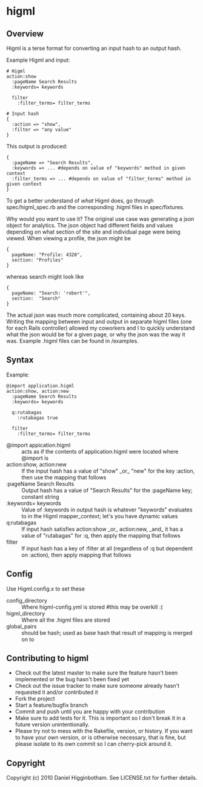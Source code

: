 higml
=====

Overview
--------

Higml is a terse format for converting an input hash to an output hash.

Example Higml and input:

    # Higml
    action:show
      :pageName Search Results
      :keywords= keywords

      filter
        :filter_terms= filter_terms
    
    # Input hash
    {
      :action => "show",
      :filter => "any value"
    }
    
This output is produced:

    {
      :pageName => "Search Results",
      :keywords => ... #depends on value of "keywords" method in given context
      :filter_terms => ... #depends on value of "filter_terms" method in given context
    }

To get a better understand of _what_ Higml does, go through spec/higml_spec.rb and the corresponding .higml files in spec/fixtures.

Why would you want to use it? The original use case was generating a json object for analytics. The json object had different fields and values depending on what section of the site and individual page were being viewed. When viewing a profile, the json might be

    {
      pageName: "Profile: 4320",
      section: "Profiles"
    }
    
whereas search might look like

    {
      pageName: "Search: 'robert'",
      section:  "Search"
    }
    
The actual json was much more complicated, containing about 20 keys. Writing the mapping between input and output in separate higml files (one for each Rails controller) allowed my coworkers and I to quickly understand what the json would be for a given page, or why the json was the way it was. Example .higml files can be found in /examples.

Syntax
------

Example:

    @import application.higml
    action:show, action:new
      :pageName Search Results
      :keywords= keywords
      
      q:rutabagas
        :rutabagas true
      
      filter
        :filter_terms= filter_terms

<dl>
  <dt>@import appication.higml</dt>
  <dd>acts as if the contents of application.higml were located where @import is</dd>
  <dt>action:show, action:new</dt>
  <dd>If the input hash has a value of "show" _or_ "new" for the key :action, then use the mapping that follows</dd>
  <dt>:pageName Search Results</dt>
  <dd>Output hash has a value of "Search Results" for the :pageName key; constant string</dd>
  <dt>:keywords= keywords</dt>
  <dd>Value of :keywords in output hash is whatever "keywords" evaluates to in the Higml mapper_context; let's you have dynamic values</dd>
  <dt>q:rutabagas</dt>
  <dd>If input hash satisfies action:show _or_ action:new, _and_ it has a value of "rutabagas" for :q, then apply the mapping that follows</dd>
  <dt>filter</dt>
  <dd>If input hash has a key of :filter at all (regardless of :q but dependent on :action), then apply mapping that follows</dd>
</dl>

Config
------
Use Higml.config.x to set these

<dl>
  <dt>config_directory</dt>
  <dd>Where higml-config.yml is stored #this may be overkill :(</dd>
  <dt>higml_directory</dt>
  <dd>Where all the .higml files are stored</dd>
  <dt>global_pairs</dt>
  <dd>should be hash; used as base hash that result of mapping is merged on to</dd>
</dl>

Contributing to higml
---------------------
 
* Check out the latest master to make sure the feature hasn't been implemented or the bug hasn't been fixed yet
* Check out the issue tracker to make sure someone already hasn't requested it and/or contributed it
* Fork the project
* Start a feature/bugfix branch
* Commit and push until you are happy with your contribution
* Make sure to add tests for it. This is important so I don't break it in a future version unintentionally.
* Please try not to mess with the Rakefile, version, or history. If you want to have your own version, or is otherwise necessary, that is fine, but please isolate to its own commit so I can cherry-pick around it.

Copyright
---------

Copyright (c) 2010 Daniel Higginbotham. See LICENSE.txt for
further details.

